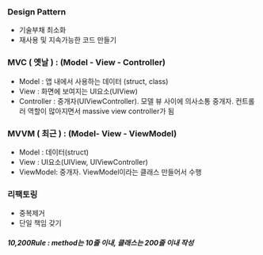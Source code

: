 ### Design Pattern

- 기술부채 최소화
- 재사용 및 지속가능한 코드 만들기

### MVC ( 옛날 ) : (Model - View - Controller)
- Model : 앱 내에서 사용하는 데이터 (struct, class)
- View : 화면에 보여지는 UI요소(UIView)
- Controller : 중개자(UIViewController). 모델 뷰 사이에 의사소통 중개자. 컨트롤러 역할이 많아지면서 massive view controller가 됨

### MVVM ( 최근 ) : (Model- View - ViewModel)
- Model : 데이터(struct)
- View : UI요소(UIView, UIViewController)
- ViewModel: 중개자. ViewModel이라는 클래스 만들어서 수행


### 리팩토링
- 중복제거
- 단일 책임 갖기

##### *10,200Rule* : method는 10줄 이내, 클래스는 200줄 이내 작성
